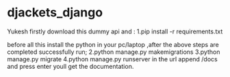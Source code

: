 # djackets_django

Yukesh
firstly download this dummy api and :
1.pip install -r requirements.txt

before all this install the python in your pc/laptop
,after the above steps are completed successfully run;
2.python manage.py makemigrations
3.python manage.py migrate
4.python manage.py runserver
 in the url append /docs and press enter youll get the documentation.
